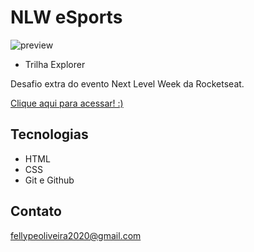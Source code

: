  # NLW eSports 

 ![preview](screen_pag.png)
 
 - Trilha Explorer

 Desafio extra do evento Next Level Week da Rocketseat.

 [Clique aqui para acessar! :)](https://1fellype.github.io/meus-filmes-favoritos/)

## Tecnologias

- HTML
- CSS
- Git e Github

## Contato

fellypeoliveira2020@gmail.com